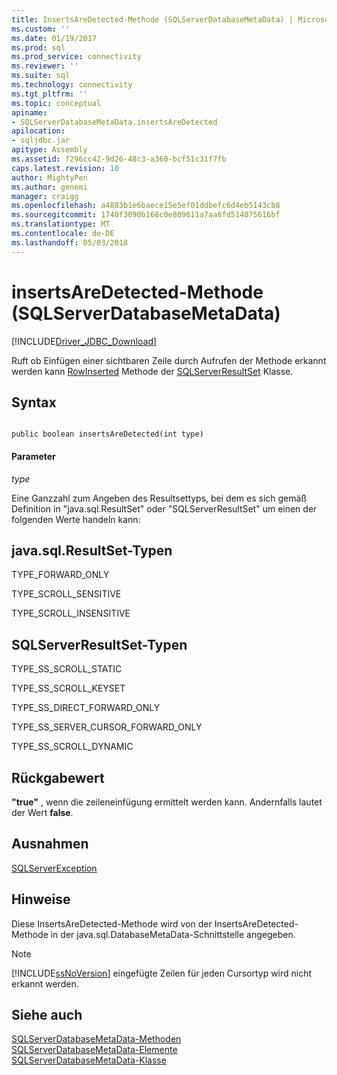 ```yaml
---
title: InsertsAreDetected-Methode (SQLServerDatabaseMetaData) | Microsoft Docs
ms.custom: ''
ms.date: 01/19/2017
ms.prod: sql
ms.prod_service: connectivity
ms.reviewer: ''
ms.suite: sql
ms.technology: connectivity
ms.tgt_pltfrm: ''
ms.topic: conceptual
apiname:
- SQLServerDatabaseMetaData.insertsAreDetected
apilocation:
- sqljdbc.jar
apitype: Assembly
ms.assetid: f296cc42-9d26-48c3-a360-bcf51c31f7fb
caps.latest.revision: 10
author: MightyPen
ms.author: genemi
manager: craigg
ms.openlocfilehash: a4883b1e6baece15e5ef01ddbefc6d4eb5143cb8
ms.sourcegitcommit: 1740f3090b168c0e809611a7aa6fd514075616bf
ms.translationtype: MT
ms.contentlocale: de-DE
ms.lasthandoff: 05/03/2018
---
```

# <a name="insertsaredetected-method-sqlserverdatabasemetadata"></a>insertsAreDetected-Methode (SQLServerDatabaseMetaData)
[!INCLUDE[Driver_JDBC_Download](../../../includes/driver_jdbc_download.md)]

  Ruft ob Einfügen einer sichtbaren Zeile durch Aufrufen der Methode erkannt werden kann [RowInserted](../../../connect/jdbc/reference/rowinserted-method-sqlserverresultset.md) Methode der [SQLServerResultSet](../../../connect/jdbc/reference/sqlserverresultset-class.md) Klasse.  
  
## <a name="syntax"></a>Syntax  
  
```  
  
public boolean insertsAreDetected(int type)  
```  
  
#### <a name="parameters"></a>Parameter  
 *type*  
  
 Eine Ganzzahl zum Angeben des Resultsettyps, bei dem es sich gemäß Definition in "java.sql.ResultSet" oder "SQLServerResultSet" um einen der folgenden Werte handeln kann:  
  
## <a name="javasqlresultset-types"></a>java.sql.ResultSet-Typen  
 TYPE_FORWARD_ONLY  
  
 TYPE_SCROLL_SENSITIVE  
  
 TYPE_SCROLL_INSENSITIVE  
  
## <a name="sqlserverresultset-types"></a>SQLServerResultSet-Typen  
 TYPE_SS_SCROLL_STATIC  
  
 TYPE_SS_SCROLL_KEYSET  
  
 TYPE_SS_DIRECT_FORWARD_ONLY  
  
 TYPE_SS_SERVER_CURSOR_FORWARD_ONLY  
  
 TYPE_SS_SCROLL_DYNAMIC  
  
## <a name="return-value"></a>Rückgabewert  
 **"true"** , wenn die zeileneinfügung ermittelt werden kann. Andernfalls lautet der Wert **false**.  
  
## <a name="exceptions"></a>Ausnahmen  
 [SQLServerException](../../../connect/jdbc/reference/sqlserverexception-class.md)  
  
## <a name="remarks"></a>Hinweise  
 Diese InsertsAreDetected-Methode wird von der InsertsAreDetected-Methode in der java.sql.DatabaseMetaData-Schnittstelle angegeben.  
  
> [!NOTE]  
>  [!INCLUDE[ssNoVersion](../../../includes/ssnoversion_md.md)] eingefügte Zeilen für jeden Cursortyp wird nicht erkannt werden.  
  
## <a name="see-also"></a>Siehe auch  
 [SQLServerDatabaseMetaData-Methoden](../../../connect/jdbc/reference/sqlserverdatabasemetadata-methods.md)   
 [SQLServerDatabaseMetaData-Elemente](../../../connect/jdbc/reference/sqlserverdatabasemetadata-members.md)   
 [SQLServerDatabaseMetaData-Klasse](../../../connect/jdbc/reference/sqlserverdatabasemetadata-class.md)  
  
  
